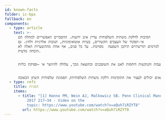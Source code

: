```yaml
---
id: known-facts
folder: ic-bps
fallback: en
components:
  - type: article
    text: >-
      הסיבות לדלקת משתית השלפוחית עדיין אינן ידועות. ההסברים האפשריים למחלה הם
      אי-תפקוד של העצבים הקשורים, בעיות אוטואימוניות, תגובות אלרגיות ולחץ. גם
      לגורמים תורשתיים תיתכן השפעה  מסוימת. על כל פנים, אף אחת מההשערות האלה לא
      הוכחה מדעית.


      המצב עצמו, מצד שני, מתואר היטב.[1] התסמינים קורים כתוצאה ממצב לקוי של הרירית של שלפוחית השתן והחלק העליון של השופכה. שכבת הריר השטחית הבריאה של הרירית אשר מכילה גלוקוזאמינוגליקן מונעת ממלחים, חומצות ותוצרים מטבוליים אחרים (אשר נוכחים בשתן באופן טבעי) להגיע לשכבות העמוקות של דפנות שלפוחית השתן ולגרות את קולטני הכאב התת-ריריים. במצב של דלקת משתית השלפוחית שכבת הגלוקולזאמינוגליקן נפגעת ואינה מאפשרת לרכיבים המתוארים לעיל להגיע לקולטני הכאב. כתוצאה מכך קורית דלקת סטרילית- שבה לא נוכחים חיידקים- והיא יכולה להגיע גם לשכבות העמוקות של דפנות שלפוחית השתן ומובילה להעלאה מוגברת של תאי התורן. התאים האלה מייצרים היסטמין, אשר מגביר את הכאב. הגירוי המתמשך מעלה את המספר של קולטני הכאב, מה שגורם לתסמינים להחריף. אם הדלקת נמשכת במשך שנים, חלקים אחרים של הרקמות המחברות נבנים לרקמה בצקתית, שגורמת לדפנות שלפוחית השתן לאבד את האלסטיות שלהן. בסוף התהליך הזה, יכולה להתפתח שלפוחית שתן למצב הסופי שלה (שלפוחית שתן נוקשה עם קיבולת נמוכה מאוד), מצב זה הוא בלתי הפיך. דפנות שלפוחי השתן העבות והנוקשות דוחסות לאט את השופכנים וכתוצאה מכך, עלולה להיווצר אי –ספיקת כליות.   


      מכיוון שהסיבה לאיבוד שכבת הגלוקוזאמינוגליקן אינה ידועה, חשוב למנוע את היווצרות דלקת משתית השלפוחית. יותר מכך, אין טיפול שיכול לרפא את המחלה הזו. אבחון מוקדם וטיפול מתאים יכולים לעצור את התקדמות דלקת משתית השלפוחית/ תסמונת שלפוחית השתן הכאובה.
  - type: refs
    title: הפניות
    items:
      - title: "[1] Hanno PM, Wein AJ, Malkowicz SB. Penn Clinical Manual of Urology
          2017 217–34 - Video on the
          topic: https://www.youtube.com/watch?v=aQuh7iRZYT8"
        url: https://www.youtube.com/watch?v=aQuh7iRZYT8
---
```

